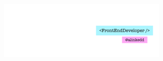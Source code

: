 <!--
**alinkedd/alinkedd** is a ✨ _special_ ✨ repository because its `README.md` (this file) appears on your GitHub profile.
-->

<img
  src="https://raw.githubusercontent.com/alinkedd/alinkedd/main/assets/background.png"
  alt="background image for profile"
/>
